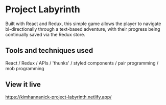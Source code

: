 # Project Labyrinth

Built with React and Redux, this simple game allows the player to navigate bi-directionally through a text-based adventure, with their progress being continually saved via the Redux store. 

## Tools and techniques used

React / Redux / APIs / 'thunks' / styled components / pair programming / mob programming

## View it live

https://kimhannanick-project-labyrinth.netlify.app/